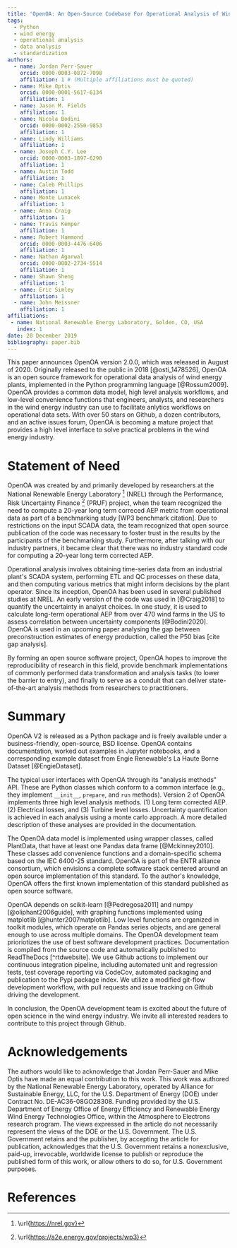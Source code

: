 ```yaml
---
title: 'OpenOA: An Open-Source Codebase For Operational Analysis of Wind Farms'
tags:
  - Python
  - wind energy
  - operational analysis
  - data analysis
  - standardization
authors:
  - name: Jordan Perr-Sauer
    orcid: 0000-0003-0872-7098
    affiliation: 1 # (Multiple affiliations must be quoted)
  - name: Mike Optis
    orcid: 0000-0001-5617-6134
    affiliation: 1
  - name: Jason M. Fields
    affiliation: 1
  - name: Nicola Bodini
    orcid: 0000-0002-2550-9853
    affiliation: 1
  - name: Lindy Williams
    affiliation: 1
  - name: Joseph C.Y. Lee
    orcid: 0000-0003-1897-6290
    affiliation: 1
  - name: Austin Todd
    affiliation: 1
  - name: Caleb Phillips
    affiliation: 1
  - name: Monte Lunacek
    affiliation: 1
  - name: Anna Craig
    affiliation: 1
  - name: Travis Kemper
    affiliation: 1
  - name: Robert Hammond
    orcid: 0000-0003-4476-6406
    affiliation: 1
  - name: Nathan Agarwal
    orcid: 0000-0002-2734-5514
    affiliation: 1
  - name: Shawn Sheng
    affiliation: 1
  - name: Eric Simley
    affiliation: 1
  - name: John Meissner
    affiliation: 1
affiliations:
 - name: National Renewable Energy Laboratory, Golden, CO, USA
   index: 1
date: 20 December 2019
bibliography: paper.bib
---
```


<!--
JOSS welcomes submissions from broadly diverse research areas. For this reason, we require that authors include in the paper some sentences that explain the software functionality and domain of use to a non-specialist reader. We also require that authors explain the research applications of the software. The paper should be between 250-1000 words.

Your paper should include:

A list of the authors of the software and their affiliations, using the correct format (see the example below).
A summary describing the high-level functionality and purpose of the software for a diverse, non-specialist audience.
A clear Statement of Need that illustrates the research purpose of the software.
A list of key references, including to other software addressing related needs.
Mention (if applicable) a representative set of past or ongoing research projects using the software and recent scholarly publications enabled by it.
Acknowledgement of any financial support.
As this short list shows, JOSS papers are only expected to contain a limited set of metadata (see example below), a Statement of Need, Summary, Acknowledgements, and References sections. You can look at an example accepted paper. Given this format, a “full length” paper is not permitted, and software documentation such as API (Application Programming Interface) functionality should not be in the paper and instead should be outlined in the software documentation.


Review Checklist:
Summary: Has a clear description of the high-level functionality and purpose of the software for a diverse, non-specialist audience been provided?
A statement of need: Do the authors clearly state what problems the software is designed to solve and who the target audience is?
State of the field: Do the authors describe how this software compares to other commonly-used packages?
Quality of writing: Is the paper well written (i.e., it does not require editing for structure, language, or writing quality)?
References: Is the list of references complete, and is everything cited appropriately that should be cited (e.g., papers, datasets, software)? Do references in the text use the proper citation syntax?

-->

This paper announces OpenOA version 2.0.0, which was released in August of 2020. Originally released to the public in 2018 [@osti_1478526], OpenOA is an open source framework for operational data analysis of wind energy plants, implemented in the Python programming language [@Rossum2009]. OpenOA provides a common data model, high level analysis workflows, and low-level convenience functions that engineers, analysts, and researchers in the wind energy industry can use to facilitate anlytics workflows on operational data sets. With over 50 stars on Github, a dozen contributors, and an active issues forum, OpenOA is becoming a mature project that provides a high level interface to solve practical problems in the wind energy industry.

# Statement of Need

OpenOA was created by and primarily developed by researchers at the National Renewable Energy Laboratory [^nrelwebsite] (NREL) through the Performance, Risk Uncertainty Finance [^wp3website] (PRUF) project, when the team recognized the need to compute a 20-year long term correced AEP metric from operational data as part of a benchmarking study [WP3 benchmark citation]. Due to restrictions on the input SCADA data, the team recognized that open source publication of the code was necessary to foster trust in the results by the participants of the benchmarking study. Furthermore, after talking with our industry partners, it became clear that there was no industry standard code for computing a 20-year long term corrected AEP.

[^nrelwebsite]: \url{https://nrel.gov}
[^wp3website]: \url{https://a2e.energy.gov/projects/wp3}

Operational analysis involves obtaining time-series data from an industrial plant's SCADA system, performing ETL and QC processes on these data, and then computing various metrics that might inform decisions by the plant operator. Since its inception, OpenOA has been used in several published studies at NREL. An early version of the code was used in [@Craig2018] to quantify the uncertainty in analyst choices. In one study, it is used to calculate long-term operational AEP from over 470 wind farms in the US to assess correlation between uncertainty components [@Bodini2020]. OpenOA is used in an upcoming paper analysing the gap between preconstruction estimates of energy production, called the P50 bias [cite gap analysis].

By forming an open source software project, OpenOA hopes to improve the reproducibility of research in this field, provide benchmark implementations of commonly performed data transformation and analysis tasks (to lower the barrier to entry), and finally to serve as a conduit that can deliver state-of-the-art analysis methods from researchers to practitioners.

# Summary

OpenOA V2 is released as a Python package and is freely available under a business-friendly, open-source, BSD license. OpenOA contains documentation, worked out examples in Jupyter notebooks, and a corresponding example dataset from Engie Renewable's La Haute Borne Dataset [@EngieDataset].

The typical user interfaces with OpenOA through its "analysis methods" API. These are Python classes which conform to a common interface (e.g., they implement `__init__`, `prepare`, and `run` methods). Version 2 of OpenOA implements three high level analysis methods. (1) Long term corrected AEP. (2) Electrical losses, and (3) Turbine level losses. Uncertainty quantification is achieved in each analysis using a monte carlo approach. A more detailed description of these analyses are provided in the documentation.

The OpenOA data model is implemented using wrapper classes, called PlantData, that have at least one Pandas data frame [@Mckinney2010]. These classes add convenience functions and a domain-specific schema based on the IEC 6400-25 standard. OpenOA is part of the ENTR alliance consortium, which envisions a complete software stack centered around an open source implementation of this standard. To the author's knowledge, OpenOA offers the first known implementation of this standard published as open source software.

OpenOA depends on scikit-learn [@Pedregosa2011] and numpy [@oliphant2006guide], with graphing functions implemented using matplotlib [@hunter2007matplotlib]. Low level functions are organized in toolkit modules, which operate on Pandas series objects, and are general enough to use across multiple domains. The OpenOA development team prioriotizes the use of best software development practices. Documentation is compiled from the source code and automatically published to ReadTheDocs [^rtdwebsite]. We use Github actions to implement our continuous integration pipeline, including automated unit and regression tests, test coverage reporting via CodeCov, automated packaging and publication to the Pypi package index. We utilize a modified git-flow development workflow, with pull requests and issue tracking on Github driving the development.

[^nrelwebsite]: \url{https://openoa.readthedocs.io}

In conclusion, the OpenOA development team is excited about the future of open science in the wind energy industry. We invite all interested readers to contribute to this project through Github.

# Acknowledgements
The authors would like to acknowledge that Jordan Perr-Sauer and Mike Optis have made an equal contribution to this work.
This work was authored by the National Renewable Energy Laboratory, operated by Alliance for Sustainable Energy, LLC, for the U.S. Department of Energy (DOE) under Contract No. DE-AC36-08GO28308.
Funding provided by the U.S. Department of Energy Office of Energy Efficiency and Renewable Energy Wind Energy Technologies Office, within the Atmosphere to Electrons research program.
The views expressed in the article do not necessarily represent the views of the DOE or the U.S. Government.
The U.S. Government retains and the publisher, by accepting the article for publication, acknowledges that the U.S. Government retains a nonexclusive, paid-up, irrevocable, worldwide license to publish or reproduce the published form of this work, or allow others to do so, for U.S. Government purposes.

# References
